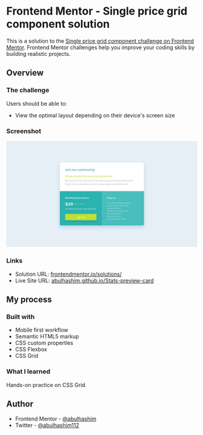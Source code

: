 # Frontend Mentor - Single price grid component solution

This is a solution to the [Single price grid component challenge on Frontend Mentor](https://www.frontendmentor.io/challenges/single-price-grid-component-5ce41129d0ff452fec5abbbc). Frontend Mentor challenges help you improve your coding skills by building realistic projects.

## Overview

### The challenge

Users should be able to:

- View the optimal layout depending on their device's screen size

### Screenshot

![Preview](images/screenshot.jpg)

### Links

- Solution URL: [frontendmentor.io/solutions/](https://www.frontendmentor.io/solutions/Single-Price-Grid-Component)
- Live Site URL: [abulhashim.github.io/Stats-preview-card](https://abulhashim.github.io/Single-Price-Grid-Component/)

## My process

### Built with

- Mobile first workflow
- Semantic HTML5 markup
- CSS custom properties
- CSS Flexbox
- CSS Grid

### What I learned

Hands-on practice on CSS Grid.

## Author

- Frontend Mentor - [@abulhashim](https://www.frontendmentor.io/profile/abulhashim)
- Twitter - [@abulhashim112](https://www.twitter.com/abulhashim112)
